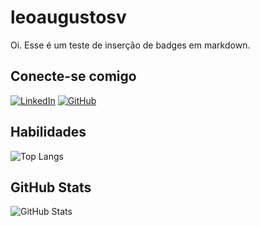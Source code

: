 # leoaugustosv

Oi. Esse é um teste de inserção de badges em markdown.

## Conecte-se comigo

[![LinkedIn](https://img.shields.io/badge/LinkedIn-0077B5?style=for-the-badge&logo=linkedin&logoColor=white)](https://www.linkedin.com/in/leoaugusto/)
[![GitHub](https://img.shields.io/badge/GitHub-100000?style=for-the-badge&logo=github&logoColor=white)](https://github.com/leoaugustosv)

## Habilidades

![Top Langs](https://github-readme-stats-git-masterrstaa-rickstaa.vercel.app/api/top-langs/?username=leoaugustosv&layout=compact&bg_color=0e090f&border_color=30A3DC&title_color=E94D5F&text_color=FFF)

## GitHub Stats

![GitHub Stats](https://github-readme-stats.vercel.app/api?username=leoaugustosv&theme=transparent&bg_color=0e090f&border_color=30A3DC&show_icons=true&icon_color=30A3DC&title_color=E94D5F&text_color=FFF&hide_title=true)

